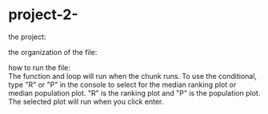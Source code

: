 # project-2-

the project:

the organization of the file: 

how to run the file:  
The function and loop will run when the chunk runs. To use the conditional, type "R" or "P" in the console to select for the median ranking plot or median population plot. "R" is the ranking plot and "P" is the population plot. The selected plot will run when you click enter. 